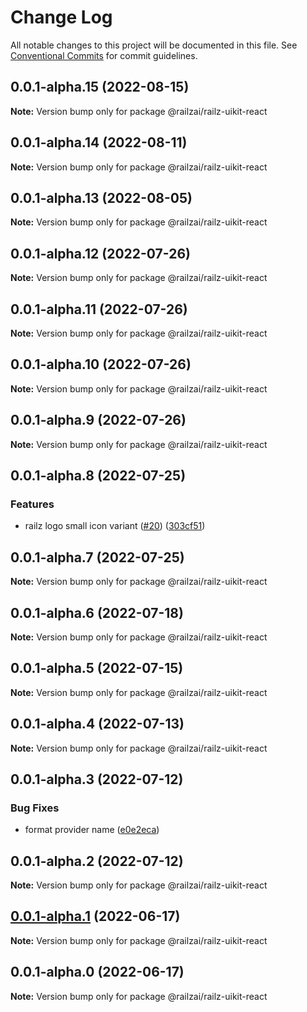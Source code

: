 # Change Log

All notable changes to this project will be documented in this file.
See [Conventional Commits](https://conventionalcommits.org) for commit guidelines.

## 0.0.1-alpha.15 (2022-08-15)

**Note:** Version bump only for package @railzai/railz-uikit-react





## 0.0.1-alpha.14 (2022-08-11)

**Note:** Version bump only for package @railzai/railz-uikit-react





## 0.0.1-alpha.13 (2022-08-05)

**Note:** Version bump only for package @railzai/railz-uikit-react





## 0.0.1-alpha.12 (2022-07-26)

**Note:** Version bump only for package @railzai/railz-uikit-react





## 0.0.1-alpha.11 (2022-07-26)

**Note:** Version bump only for package @railzai/railz-uikit-react





## 0.0.1-alpha.10 (2022-07-26)

**Note:** Version bump only for package @railzai/railz-uikit-react





## 0.0.1-alpha.9 (2022-07-26)

**Note:** Version bump only for package @railzai/railz-uikit-react





## 0.0.1-alpha.8 (2022-07-25)


### Features

* railz logo small icon variant ([#20](https://github.com/railz-ai/railz-uikit/issues/20)) ([303cf51](https://github.com/railz-ai/railz-uikit/commit/303cf5193375b6fce63d374988e5c762af681f6a))





## 0.0.1-alpha.7 (2022-07-25)

**Note:** Version bump only for package @railzai/railz-uikit-react





## 0.0.1-alpha.6 (2022-07-18)

**Note:** Version bump only for package @railzai/railz-uikit-react





## 0.0.1-alpha.5 (2022-07-15)

**Note:** Version bump only for package @railzai/railz-uikit-react





## 0.0.1-alpha.4 (2022-07-13)

**Note:** Version bump only for package @railzai/railz-uikit-react





## 0.0.1-alpha.3 (2022-07-12)


### Bug Fixes

* format provider name ([e0e2eca](https://github.com/railz-ai/railz-uikit/commit/e0e2ecab1f8c6a4c6eca1c7e62422d69a5065dcc))





## 0.0.1-alpha.2 (2022-07-12)

**Note:** Version bump only for package @railzai/railz-uikit-react





## [0.0.1-alpha.1](https://github.com/railz-ai/railz-uikit/compare/@railzai/railz-uikit-react@0.0.1-alpha.0...@railzai/railz-uikit-react@0.0.1-alpha.1) (2022-06-17)

**Note:** Version bump only for package @railzai/railz-uikit-react





## 0.0.1-alpha.0 (2022-06-17)

**Note:** Version bump only for package @railzai/railz-uikit-react
